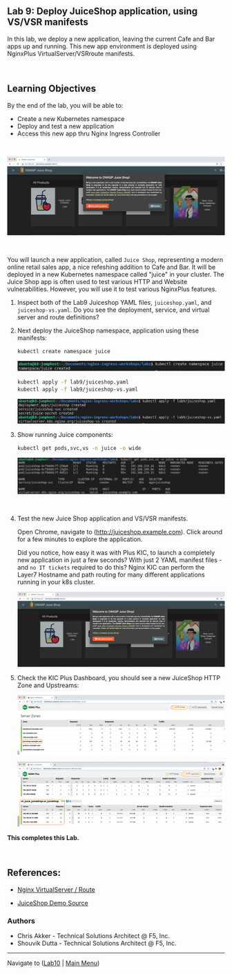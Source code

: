 ## Lab 9: Deploy JuiceShop application, using VS/VSR manifests ##

In this lab, we deploy a new application, leaving the current Cafe and Bar apps up and running. This new app environment is deployed using NginxPlus VirtualServer/VSRroute manifests.

<br/>

## Learning Objectives 

By the end of the lab, you will be able to: 

- Create a new Kubernetes namespace
- Deploy and test a new application
- Access this new app thru Nginx Ingress Controller

<br/>

![Juiceshop welcome page](media/lab9_juiceshop_welcome_page.png)

<br/>

You will launch a new application, called `Juice Shop`, representing a modern online retail sales app, a nice refeshing addition to Cafe and Bar. It will be deployed in a new Kubernetes namespace called "juice" in your cluster.  The Juice Shop app is often used to test various HTTP and Website vulnerabilities. However, you will use it to test various NginxPlus features.

1. Inspect both of the Lab9 Juiceshop YAML files, `juiceshop.yaml`, and `juiceshop-vs.yaml`.  Do you see the deployment, service, and virtual server and route definitions?  

1. Next deploy the JuiceShop namespace, application using these manifests:

    ```bash
    kubectl create namespace juice
    ```
    ![Namespace creation screenshot](media/lab9_namespace.png)

    ```bash
    kubectl apply -f lab9/juiceshop.yaml
    kubectl apply -f lab9/juiceshop-vs.yaml
    ```

    ![Component creation screenshot](media/lab9_component_create.png)

1. Show running Juice components:

    ```bash
    kubectl get pods,svc,vs -n juice -o wide
    ```
    ![Component Get Screenshot](media/lab9_component_get.png)

    <br/>

1. Test the new Juice Shop application and VS/VSR manifests.

    Open Chrome, navigate to (http://juiceshop.example.com).  Click around for a few minutes to explore the application.

    Did you notice, how easy it was with Plus KIC, to launch a completely new application in just a few seconds?  With just 2 YAML manifest files - and `no IT tickets` required to do this?  Nginx KIC can perform the Layer7 Hostname and path routing for many different applications running in your k8s cluster.

    ![Juiceshop welcome page](media/lab9_juiceshop_welcome_page.png)

1. Check the KIC Plus Dashboard, you should see a new JuiceShop HTTP Zone and Upstreams:

    ![Nginx Dashboard HTTP Zones](media/lab9_dashboard_httpzone.png)

    ![Nginx Dashboard Upstreams](media/lab9_dashboard_upstreams.png)

**This completes this Lab.**

<br/>

## References:

- [Nginx VirtualServer / Route](https://docs.nginx.com/nginx-ingress-controller/configuration/virtualserver-and-virtualserverroute-resources/)

- [JuiceShop Demo Source](https://github.com/bkimminich/juice-shop)

### Authors

- Chris Akker - Technical Solutions Architect @ F5, Inc.
- Shouvik Dutta - Technical Solutions Architect @ F5, Inc.

-------------

Navigate to ([Lab10](../lab10/readme.md) | [Main Menu](../LabGuide.md))
